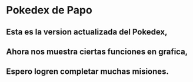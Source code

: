 # Pokedex de Papo
## Esta es la version actualizada del Pokedex, 
## Ahora nos muestra ciertas funciones en grafica,
## Espero logren completar muchas misiones.
